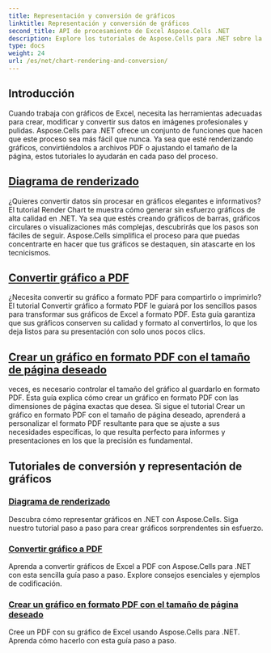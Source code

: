 ```yaml
---
title: Representación y conversión de gráficos
linktitle: Representación y conversión de gráficos
second_title: API de procesamiento de Excel Aspose.Cells .NET
description: Explore los tutoriales de Aspose.Cells para .NET sobre la representación y conversión de gráficos y la creación de archivos PDF con el tamaño de página deseado. Guías paso a paso para una gestión fluida de gráficos en Excel.
type: docs
weight: 24
url: /es/net/chart-rendering-and-conversion/
---
```

## Introducción

Cuando trabaja con gráficos de Excel, necesita las herramientas adecuadas para crear, modificar y convertir sus datos en imágenes profesionales y pulidas. Aspose.Cells para .NET ofrece un conjunto de funciones que hacen que este proceso sea más fácil que nunca. Ya sea que esté renderizando gráficos, convirtiéndolos a archivos PDF o ajustando el tamaño de la página, estos tutoriales lo ayudarán en cada paso del proceso.

## [Diagrama de renderizado](./render-chart/)

¿Quieres convertir datos sin procesar en gráficos elegantes e informativos? El tutorial Render Chart te muestra cómo generar sin esfuerzo gráficos de alta calidad en .NET. Ya sea que estés creando gráficos de barras, gráficos circulares o visualizaciones más complejas, descubrirás que los pasos son fáciles de seguir. Aspose.Cells simplifica el proceso para que puedas concentrarte en hacer que tus gráficos se destaquen, sin atascarte en los tecnicismos.

## [Convertir gráfico a PDF](./convert-chart-to-pdf/)

¿Necesita convertir su gráfico a formato PDF para compartirlo o imprimirlo? El tutorial Convertir gráfico a formato PDF le guiará por los sencillos pasos para transformar sus gráficos de Excel a formato PDF. Esta guía garantiza que sus gráficos conserven su calidad y formato al convertirlos, lo que los deja listos para su presentación con solo unos pocos clics.

## [Crear un gráfico en formato PDF con el tamaño de página deseado](./create-chart-pdf-with-desired-page-size/)

veces, es necesario controlar el tamaño del gráfico al guardarlo en formato PDF. Esta guía explica cómo crear un gráfico en formato PDF con las dimensiones de página exactas que desea. Si sigue el tutorial Crear un gráfico en formato PDF con el tamaño de página deseado, aprenderá a personalizar el formato PDF resultante para que se ajuste a sus necesidades específicas, lo que resulta perfecto para informes y presentaciones en los que la precisión es fundamental.

## Tutoriales de conversión y representación de gráficos
### [Diagrama de renderizado](./render-chart/)
Descubra cómo representar gráficos en .NET con Aspose.Cells. Siga nuestro tutorial paso a paso para crear gráficos sorprendentes sin esfuerzo.
### [Convertir gráfico a PDF](./convert-chart-to-pdf/)
Aprenda a convertir gráficos de Excel a PDF con Aspose.Cells para .NET con esta sencilla guía paso a paso. Explore consejos esenciales y ejemplos de codificación.
### [Crear un gráfico en formato PDF con el tamaño de página deseado](./create-chart-pdf-with-desired-page-size/)
Cree un PDF con su gráfico de Excel usando Aspose.Cells para .NET. Aprenda cómo hacerlo con esta guía paso a paso.